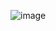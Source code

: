 ![image](https://user-images.githubusercontent.com/40969203/101971176-bffe8980-3c72-11eb-8902-08d4ebb903b4.png)
